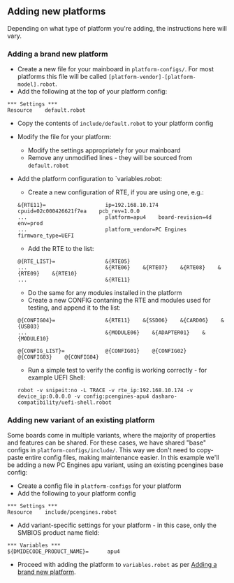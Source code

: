 ## Adding new platforms

Depending on what type of platform you're adding, the instructions here will
vary.

### Adding a brand new platform

- Create a new file for your mainboard in `platform-configs/`. For most
  platforms this file will be called `[platform-vendor]-[platform-model].robot`.
- Add the following at the top of your platform config:

```robot
*** Settings ***
Resource    default.robot
```

- Copy the contents of `include/default.robot` to your platform config
- Modify the file for your platform:
    - Modify the settings appropriately for your mainboard
    - Remove any unmodified lines - they will be sourced from `default.robot`
- Add the platform configuration to `variables.robot:
    - Create a new configuration of RTE, if you are using one, e.g.:

    ```robot
    &{RTE11}=                   ip=192.168.10.174    cpuid=02c000426621f7ea    pcb_rev=1.0.0
    ...                         platform=apu4    board-revision=4d    env=prod
    ...                         platform_vendor=PC Engines    firmware_type=UEFI
    ```

    - Add the RTE to the list:

    ```
    @{RTE_LIST}=                &{RTE05}
    ...                         &{RTE06}    &{RTE07}    &{RTE08}    &{RTE09}    &{RTE10}
    ...                         &{RTE11}
    ```

    - Do the same for any modules installed in the platform
    - Create a new CONFIG contaning the RTE and modules used for testing, and
      append it to the list:

    ```
    @{CONFIG04}=                &{RTE11}    &{SSD06}    &{CARD06}    &{USB03}
    ...                         &{MODULE06}    &{ADAPTER01}    &{MODULE10}

    @{CONFIG_LIST}=             @{CONFIG01}    @{CONFIG02}    @{CONFIG03}    @{CONFIG04}
    ```

    - Run a simple test to verify the config is working correctly - for example
      UEFI Shell:

    ```
    robot -v snipeit:no -L TRACE -v rte_ip:192.168.10.174 -v device_ip:0.0.0.0 -v config:pcengines-apu4 dasharo-compatibility/uefi-shell.robot
    ```

### Adding new variant of an existing platform

Some boards come in multiple variants, where the majority of properties and
features can be shared. For these cases, we have shared "base" configs in
`platform-configs/include/`. This way we don't need to copy-paste entire config
files, making maintenance easier. In this example we'll be adding a new PC
Engines apu variant, using an existing pcengines base config:

- Create a config file in `platform-configs` for your platform
- Add the following to your platform config

```
*** Settings ***
Resource    include/pcengines.robot
```

- Add variant-specific settings for your platform - in this case, only the
  SMBIOS product name field:

```
*** Variables ***
${DMIDECODE_PRODUCT_NAME}=      apu4
```

- Proceed with adding the platform to `variables.robot` as per
[Adding a brand new platform](#adding-a-brand-new-platform).
